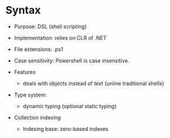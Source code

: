 # Syntax


* Purpose: DSL (shell scripting)
* Implementation: relies on CLR of .NET
* File extensions: .ps1
* Case sensitivity: Powershell is case insensitive.

* Features
  - deals with objects instead of text (unline traditional shells)

* Type system:
  - dynamic typing (optional static typing)

* Collection indexing
  - Indexing base: zero-based indexes

